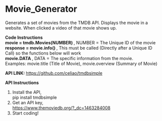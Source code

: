 # Movie_Generator
Generates a set of movies from the TMDB API. Displays the movie in a website. When clicked a video of that movie shows up.

<b> Code Instructions </b> <br />
<b> movie = tmdb.Movies(NUMBER) </b> , NUMBER = The Unique ID of the movie <br />
<b> response = movie.info() </b>, This must be called (Directly after a Unique ID Call) so the functions below will work <br />
<b> movie.DATA </b>, DATA = The specific information from the movie. <br />
Examples: movie.title (Title of Movie), movie.overview (Summary of Movie) <br />

<b> API LINK: </b>
https://github.com/celiao/tmdbsimple

<b> API Instructions </b> <br />
1) Install the API, <br />
pip install tmdbsimple <br />
2) Get an API key, <br />
https://www.themoviedb.org/?_dc=1463284008 <br />
3) Start coding!
